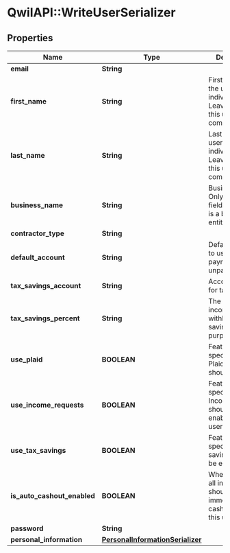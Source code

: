 # QwilAPI::WriteUserSerializer

## Properties
Name | Type | Description | Notes
------------ | ------------- | ------------- | -------------
**email** | **String** |  | 
**first_name** | **String** | First name, if the user is an individual. Leave blank if this user is a company. | [optional] 
**last_name** | **String** | Last name, if the user is an individual. Leave blank if this user is a company. | [optional] 
**business_name** | **String** | Business name. Only use this field if this user is a business entity. | [optional] 
**contractor_type** | **String** |  | [optional] 
**default_account** | **String** | Default account to use for payment of unpaid income. | [optional] 
**tax_savings_account** | **String** | Account to use for tax savings. | [optional] 
**tax_savings_percent** | **String** | The percent of income to be withheld for tax savings purposes. | [optional] 
**use_plaid** | **BOOLEAN** | Feature flag specifying if Plaid integration should be used. | [optional] 
**use_income_requests** | **BOOLEAN** | Feature flag specifying if IncomeRequests should be enabled for this user. | [optional] 
**use_tax_savings** | **BOOLEAN** | Feature flag specifying if tax savings should be enabled. | [optional] 
**is_auto_cashout_enabled** | **BOOLEAN** | Whether or not all income should be immediately cashed out for this user. | [optional] 
**password** | **String** |  | [optional] 
**personal_information** | [**PersonalInformationSerializer**](PersonalInformationSerializer.md) |  | [optional] 



